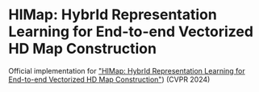 # HIMap: HybrId Representation Learning for End-to-end Vectorized HD Map Construction

Official implementation for ["HIMap: HybrId Representation Learning for End-to-end Vectorized HD Map Construction"](https://arxiv.org/abs/2403.08639)) (CVPR 2024)
